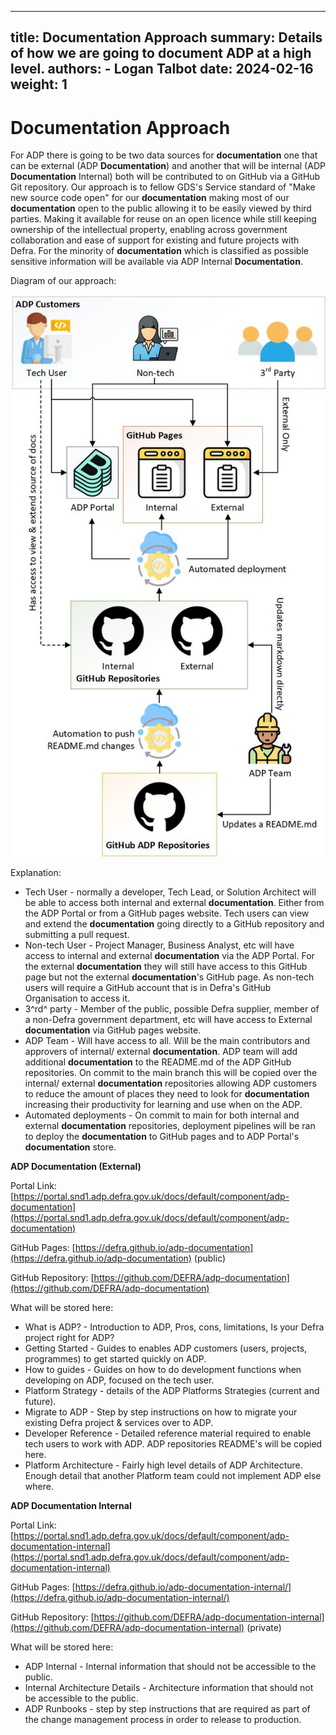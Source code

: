 

---
title: Documentation Approach
summary: Details of how we are going to document ADP at a high level.
authors:
    - Logan Talbot
date: 2024-02-16
weight: 1
---

# Documentation Approach

For ADP there is going to be two data sources for **documentation** one that can be external (ADP **Documentation**) and another that will be internal (ADP **Documentation** Internal) both will be contributed to on GitHub via a GitHub Git repository. Our approach is to fellow GDS's Service standard of "Make new source code open" for our **documentation** making most of our **documentation** open to the public allowing it to be easily viewed by third parties. Making it available for reuse on an open licence while still keeping ownership of the intellectual property, enabling across government collaboration and ease of support for existing and future projects with Defra. For the minority of **documentation** which is classified as possible sensitive information will be available via ADP Internal **Documentation**.

Diagram of our approach:

![documentation-approach](../images/documentation-approach.jfif)

Explanation:

* Tech User - normally a developer, Tech Lead, or Solution Architect will be able to access both internal and external **documentation**. Either from the ADP Portal or from a GitHub pages website. Tech users can view and extend the **documentation** going directly to a GitHub repository and submitting a pull request.
* Non-tech User - Project Manager, Business Analyst, etc will have access to internal and external **documentation** via the ADP Portal. For the external **documentation** they will still have access to this GitHub page but not the external **documentation**'s GitHub page. As non-tech users will require a GitHub account that is in Defra's GitHub Organisation to access it.
* 3^rd^ party - Member of the public, possible Defra supplier, member of a non-Defra government department, etc will have access to External **documentation** via GitHub pages website.
* ADP Team - Will have access to all. Will be the main contributors and approvers of internal/ external **documentation**. ADP team will add additional **documentation** to the README.md of the ADP GitHub repositories. On commit to the main branch this will be copied over the internal/ external **documentation** repositories allowing ADP customers to reduce the amount of places they need to look for **documentation** increasing their productivity for learning and use when on the ADP.
* Automated deployments - On commit to main for both internal and external **documentation** repositories, deployment pipelines will be ran to deploy the **documentation** to GitHub pages and to ADP Portal's **documentation** store.

**ADP **Documentation** (External)**

Portal Link: [https://portal.snd1.adp.defra.gov.uk/docs/default/component/adp-documentation](https://portal.snd1.adp.defra.gov.uk/docs/default/component/adp-documentation)

GitHub Pages: [https://defra.github.io/adp-documentation](https://defra.github.io/adp-documentation) (public)

GitHub Repository: [https://github.com/DEFRA/adp-documentation](https://github.com/DEFRA/adp-documentation)

What will be stored here:

* What is ADP? - Introduction to ADP, Pros, cons, limitations, Is your Defra project right for ADP?
* Getting Started - Guides to enables ADP customers (users, projects, programmes) to get started quickly on ADP.
* How to guides -  Guides on how to do development functions when developing on ADP, focused on the tech user.
* Platform Strategy - details of the ADP Platforms Strategies  (current and future).
* Migrate to ADP - Step by step instructions on how to migrate your existing Defra project & services over to ADP.
* Developer Reference - Detailed reference material required to enable tech users to work with ADP. ADP repositories README's will be copied here.
* Platform Architecture - Fairly high level details of ADP Architecture. Enough detail that another Platform team could not implement ADP else where.

**ADP **Documentation** Internal**

Portal Link: [https://portal.snd1.adp.defra.gov.uk/docs/default/component/adp-documentation-internal](https://portal.snd1.adp.defra.gov.uk/docs/default/component/adp-documentation-internal)

GitHub Pages: [https://defra.github.io/adp-documentation-internal/](https://defra.github.io/adp-documentation-internal/)

GitHub Repository: [https://github.com/DEFRA/adp-documentation-internal](https://github.com/DEFRA/adp-documentation-internal) (private)

What will be stored here:

* ADP Internal - Internal information that should not be accessible to the public.
* Internal Architecture Details - Architecture information that should not be accessible to the public.
* ADP Runbooks - step by step instructions that are required as part of the change management process in order to release to production.
